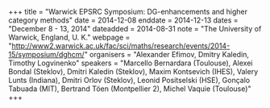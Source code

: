 +++
title = "Warwick EPSRC Symposium: DG-enhancements and higher category methods"
date = 2014-12-08
enddate = 2014-12-13
dates = "December 8 - 13, 2014"
dateadded = 2014-08-31
note = "The University of Warwick, England, U. K."
webpage = "http://www2.warwick.ac.uk/fac/sci/maths/research/events/2014-15/symposium/dghcm/"
organisers = "Alexander Efimov, Dmitry Kaledin, Timothy Logvinenko"
speakers = "Marcello Bernardara (Toulouse), Alexei Bondal (Steklov), Dmitri Kaledin (Steklov), Maxim Kontsevich (IHES), Valery Lunts (Indiana), Dmitri Orlov (Steklov), Leonid Positselski (HSE), Gonçalo Tabuada (MIT), Bertrand Töen (Montpellier 2), Michel Vaquie (Toulouse)"
+++

